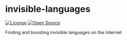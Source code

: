 # invisible-languages

[![License](https://img.shields.io/github/license/theinvisiblelab/invisible-languages)](LICENSE)
[![Open Source](https://badges.frapsoft.com/os/v1/open-source.svg?v=103)](https://github.com/theinvisiblelab/facemeasure)

Finding and boosting invisible languages on the Internet

